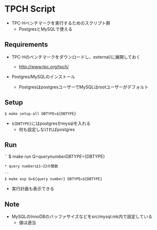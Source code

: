 # TPCH Script
* TPC-Hベンチマークを実行するためのスクリプト群
    * PostgresとMySQLで使える

## Requirements
* TPC-Hのベンチマークをダウンロードし、external/に展開しておく
    * http://www.tpc.org/tpch/

* Postgres/MySQLのインストール
     * PostgresはpostgresユーザーでMySQLはrootユーザーがデフォルト

## Setup
```
$ make setup-all DBTYPE=${DBTYPE}
```
* `${DBTYPE}`にはpostgresかmysqlを入れる
    * 何も設定しなければpostgres

## Run
``
$ make run Q=${query number} DBTYPE=${DBTYPE}
```
* query numberは1~22の整数

``
$ make exp Q=${query number} DBTYPE=${DBTYPE}
```
* 実行計画も表示できる

## Note
* MySQLのInnoDBのバッファサイズなどをsrc/mysql.mk内で設定している
    * 値は適当
